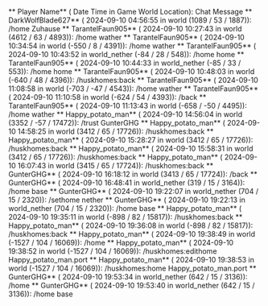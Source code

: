 ** Player Name** ( Date  Time in  Game World Location):  Chat Message
** DarkWolfBlade627** ( 2024-09-10  04:56:55 in  world (1089 / 53 / 1887)): /home Zuhause
** TarantelFaun905** ( 2024-09-10  10:27:43 in  world (4612 / 63 / 4893)): /home wather
** TarantelFaun905** ( 2024-09-10  10:34:54 in  world (-550 / 8 / 4391)): /home wather
** TarantelFaun905** ( 2024-09-10  10:43:52 in  world_nether (-84 / 28 / 548)): /home home
** TarantelFaun905** ( 2024-09-10  10:44:33 in  world_nether (-85 / 33 / 553)): /home home
** TarantelFaun905** ( 2024-09-10  10:48:03 in  world (-640 / 48 / 4396)): /huskhomes:back
** TarantelFaun905** ( 2024-09-10  11:08:58 in  world (-703 / -47 / 4543)): /home wather
** TarantelFaun905** ( 2024-09-10  11:10:58 in  world (-624 / 54 / 4393)): /back
** TarantelFaun905** ( 2024-09-10  11:13:43 in  world (-658 / -50 / 4495)): /home wather
** Happy_potato_man** ( 2024-09-10  14:56:04 in  world (3352 / -57 / 17472)): /trust GunterGHG
** Happy_potato_man** ( 2024-09-10  14:58:25 in  world (3412 / 65 / 17726)): /huskhomes:back
** Happy_potato_man** ( 2024-09-10  15:28:27 in  world (3412 / 65 / 17726)): /huskhomes:back
** Happy_potato_man** ( 2024-09-10  15:58:31 in  world (3412 / 65 / 17726)): /huskhomes:back
** Happy_potato_man** ( 2024-09-10  16:07:43 in  world (3415 / 65 / 17724)): /huskhomes:back
** GunterGHG** ( 2024-09-10  16:18:12 in  world (3413 / 65 / 17724)): /back
** GunterGHG** ( 2024-09-10  16:48:41 in  world_nether (319 / 15 / 3164)): /home base
** GunterGHG** ( 2024-09-10  19:22:07 in  world_nether (704 / 15 / 2320)): /sethome nether
** GunterGHG** ( 2024-09-10  19:22:13 in  world_nether (704 / 15 / 2320)): /home base
** Happy_potato_man** ( 2024-09-10  19:35:11 in  world (-898 / 82 / 15817)): /huskhomes:back
** Happy_potato_man** ( 2024-09-10  19:36:08 in  world (-898 / 82 / 15817)): /huskhomes:back
** Happy_potato_man** ( 2024-09-10  19:38:49 in  world (-1527 / 104 / 16069)): /home
** Happy_potato_man** ( 2024-09-10  19:38:52 in  world (-1527 / 104 / 16069)): /huskhomes:edithome Happy_potato_man.port
** Happy_potato_man** ( 2024-09-10  19:38:53 in  world (-1527 / 104 / 16069)): /huskhomes:home Happy_potato_man.port
** GunterGHG** ( 2024-09-10  19:53:34 in  world_nether (642 / 15 / 3136)): /home
** GunterGHG** ( 2024-09-10  19:53:40 in  world_nether (642 / 15 / 3136)): /home base
